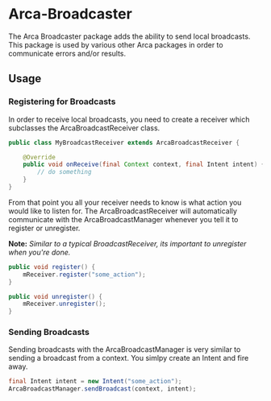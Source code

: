 # Arca-Broadcaster

The Arca Broadcaster package adds the ability to send local broadcasts. This package is used by various other Arca packages in order to communicate errors and/or results.

## Usage

### Registering for Broadcasts

In order to receive local broadcasts, you need to create a receiver which subclasses the ArcaBroadcastReceiver class. 

```java
public class MyBroadcastReceiver extends ArcaBroadcastReceiver {

	@Override
	public void onReceive(final Context context, final Intent intent) {
		// do something
	}
}
```

From that point you all your receiver needs to know is what action you would like to listen for. The ArcaBroadcastReceiver will automatically communicate with the ArcaBroadcastManager whenever you tell it to register or unregister. 

**Note:** *Similar to a typical BroadcastReceiver, its important to unregister when you're done.*

```java
public void register() {
	mReceiver.register("some_action");
}

public void unregister() {
	mReceiver.unregister();
}
```

### Sending Broadcasts

Sending broadcasts with the ArcaBroadcastManager is very similar to sending a broadcast from a context. You simlpy create an Intent and fire away.

```java 
final Intent intent = new Intent("some_action");
ArcaBroadcastManager.sendBroadcast(context, intent);
```